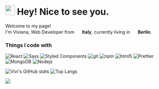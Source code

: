 <h1><img src="https://emojis.slackmojis.com/emojis/images/1531849430/4246/blob-sunglasses.gif?1531849430" width="30"/> Hey! Nice to see you.</h1>


<p>Welcome to my page! </br> I'm Viviana, Web Developer from <img src="https://cdn-icons.flaticon.com/png/128/2858/premium/2858730.png?token=exp=1644186585~hmac=7ad4bea5b826f052c0f7695f7a2425b8" width="16"/> <b>Italy</b>, currently living in <img src="https://cdn-icons-png.flaticon.com/128/804/804318.png" width="16"/> <b>Berlin</b>. </p>
<h3>Things I code with</h3>
<p>
  <img alt="React" src="https://img.shields.io/badge/-React-45b8d8?style=flat-square&logo=react&logoColor=white" />
  <img alt="Sass" src="https://img.shields.io/badge/-Sass-CC6699?style=flat-square&logo=sass&logoColor=white" />
  <img alt="Styled Components" src="https://img.shields.io/badge/-Styled_Components-db7092?style=flat-square&logo=styled-components&logoColor=white" />
  <img alt="git" src="https://img.shields.io/badge/-Git-F05032?style=flat-square&logo=git&logoColor=white" />
  <img alt="npm" src="https://img.shields.io/badge/-NPM-CB3837?style=flat-square&logo=npm&logoColor=white" />
  <img alt="html5" src="https://img.shields.io/badge/-HTML5-E34F26?style=flat-square&logo=html5&logoColor=white" />
  <img alt="Prettier" src="https://img.shields.io/badge/-Prettier-F7B93E?style=flat-square&logo=prettier&logoColor=white" />
  <img alt="MongoDB" src="https://img.shields.io/badge/-MongoDB-13aa52?style=flat-square&logo=mongodb&logoColor=white" />
  <img alt="Nodejs" src="https://img.shields.io/badge/-Nodejs-43853d?style=flat-square&logo=Node.js&logoColor=white" />

  
  
  ![Vivi's GitHub stats](https://github-readme-stats.vercel.app/api?username=87Vivi&show_icons=true&theme=cobalt)
  ![Top Langs](https://github-readme-stats.vercel.app/api/top-langs/?username=87Vivi&layout=compact&theme=cobalt)
  
  
  
  
  ![](https://api.visitorbadge.io/api/VisitorHit?user=87Vivi&repo=github-visitors-badge&countColor=%237B1E7A)
